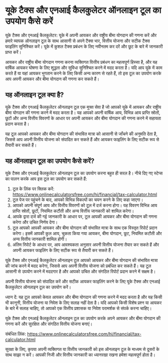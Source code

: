 यूके टैक्स और एनआई कैलकुलेटर ऑनलाइन टूल का उपयोग कैसे करें
==========================================================

यूके टैक्स और एनआई कैलकुलेटर: यूके में अपनी आयकर और राष्ट्रीय बीमा योगदान की गणना करें और हमारे व्यापक ऑनलाइन टूल के साथ आसानी से अपने टैक्स भार, वित्तीय योजना और सटीक टैक्स फाइलिंग सुनिश्चित करें। यूके में कुशल टैक्स प्रबंधन के लिए नवीनतम कर दरें और छूट के बारे में जानकारी प्राप्त करें।

आयकर और राष्ट्रीय बीमा योगदान गणना करना व्यक्तिगत वित्तीय प्रबंधन का महत्वपूर्ण हिस्सा है, और यह वार्षिक आयकर घोषणा के लिए शुद्धता और सुविधा सुनिश्चित करने में मदद करता है। यदि आप यूके में काम करते हैं या यहां आयकर भुगतान करने के लिए किसी अन्य कारण से रहते हैं, तो इस टूल का उपयोग करके आप अपनी आयकर और बीमा योगदान की गणना कर सकते हैं।

यह ऑनलाइन टूल क्या है?
----------------------

यूके टैक्स और एनआई कैलकुलेटर ऑनलाइन टूल एक मुफ्त सेवा है जो आपको यूके में आयकर और राष्ट्रीय बीमा योगदान की गणना करने में मदद करता है। यह आपको अपनी वार्षिक आय, विभिन्न आय प्राप्ति स्रोतों, छूटों और अन्य वित्तीय विवरणों के आधार पर अपनी आयकर और बीमा योगदान की गणना करने में सहायता प्रदान करता है।

यह टूल आपको आयकर और बीमा योगदान की संभावित मात्रा को आसानी से जाँचने की अनुमति देता है, जिससे आप अपनी वित्तीय योजना को संपादित कर सकते हैं और आयकर फाइलिंग के लिए सटीक रूप से तैयारी कर सकते हैं।

यह ऑनलाइन टूल का उपयोग कैसे करें?
---------------------------------

यूके टैक्स और एनआई कैलकुलेटर ऑनलाइन टूल का उपयोग करना बहुत ही सरल है। नीचे दिए गए स्टेप्स का पालन करके आप इस टूल का उपयोग कर सकते हैं:

1. टूल के लिंक पर क्लिक करें: <https://www.onlinecalculatorsfree.com/hi/financial/tax-calculator.html>
2. टूल पेज पर पहुंचने के बाद, आपको विभिन्न विकल्पों का चयन करने के लिए कहा जाएगा।
3. आपको अपनी संपूर्ण आय और वित्तीय विवरणों को टूल में दर्ज करना होगा। यह विवरण विभिन्न आय प्राप्ति स्रोतों, छूटों, नियमित कटौती और अन्य वित्तीय जानकारी को शामिल करेगा।
4. आपके द्वारा दर्ज की गई जानकारी के आधार पर, टूल आपकी आयकर और बीमा योगदान की गणना करेगा और उचित निर्णय देगा।
5. टूल आपको आपकी आयकर और बीमा योगदान की संभावित मात्रा के साथ एक विस्तृत रिपोर्ट प्रदान करेगा। इसमें आपकी कुल आय, चुकता किया गया आयकर, बीमा योगदान, छूट, नियमित कटौती और अन्य वित्तीय जानकारी शामिल होगी।
6. अंतिम रिपोर्ट के आधार पर, आप आवश्यकता अनुसार अपनी वित्तीय योजना तैयार कर सकते हैं और अपनी आयकर फाइलिंग के लिए सटीक रूप से तैयारी कर सकते हैं।

यूके टैक्स और एनआई कैलकुलेटर ऑनलाइन टूल आपको आयकर और बीमा योगदान की संभावित मात्रा की जांच करने में मदद करेगा, जिससे आप अपनी वित्तीय योजना को प्रबंधित कर सकते हैं। यह टूल आसानी से उपयोग करने में मददगार है और आपको उचित और संगठित रिपोर्ट प्रदान करने में सक्षम है।

अपनी वित्तीय योजना को संपादित करें और सटीक आयकर फाइलिंग करने के लिए यूके टैक्स और एनआई कैलकुलेटर ऑनलाइन टूल का उपयोग करें।

ध्यान दें: यह टूल आपको केवल आयकर और बीमा योगदान की गणना करने में मदद करता है और यह किसी भी कानूनी, वित्तीय योजना या निवेश के लिए सलाह नहीं देता है। यदि आपको किसी विशेष प्रश्न या आयकर के बारे में सलाह चाहिए, तो आपको एक वित्तीय प्रशासक या निवेश परामर्शक से संपर्क करना चाहिए।

यूके टैक्स और एनआई कैलकुलेटर ऑनलाइन टूल का उपयोग करके अपने आयकर और बीमा योगदान की गणना करें और सुरक्षित और संगठित वित्तीय योजना बनाएं।

संबंधित लिंक: <https://www.onlinecalculatorsfree.com/hi/financial/tax-calculator.html>

सुरक्षा के लिए, कृपया अपनी व्यक्तिगत या वित्तीय जानकारी को इस ऑनलाइन टूल के माध्यम से दूसरों के साथ साझा न करें। आपकी निजी और वित्तीय जानकारी का ध्यानरखा रखना हमेशा महत्वपूर्ण होता है।